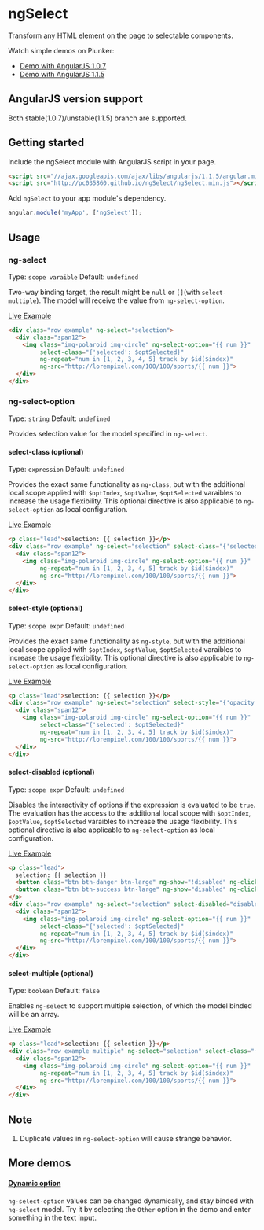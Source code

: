 # ngSelect
Transform any HTML element on the page to selectable components.

Watch simple demos on Plunker:
* [Demo with AngularJS 1.0.7](http://plnkr.co/edit/RNZepQ?p=preview)
* [Demo with AngularJS 1.1.5](http://plnkr.co/edit/4neUeA?p=preview)

## AngularJS version support
Both stable(1.0.7)/unstable(1.1.5) branch are supported.

## Getting started
Include the ngSelect module with AngularJS script in your page.
```html
<script src="//ajax.googleapis.com/ajax/libs/angularjs/1.1.5/angular.min.js"></script>
<script src="http://pc035860.github.io/ngSelect/ngSelect.min.js"></script>
```

Add `ngSelect` to your app module's dependency.
```js
angular.module('myApp', ['ngSelect']);
```

## Usage

### ng-select
Type: `scope varaible`
Default: `undefined`

Two-way binding target, the result might be `null` or `[]`(with `select-multiple`). The model will receive the value from `ng-select-option`.

[Live Example](http://pc035860.github.io/ngSelect/example/#/ng-select)
```html
<div class="row example" ng-select="selection">
  <div class="span12">
    <img class="img-polaroid img-circle" ng-select-option="{{ num }}" 
         select-class="{'selected': $optSelected}"
         ng-repeat="num in [1, 2, 3, 4, 5] track by $id($index)" 
         ng-src="http://lorempixel.com/100/100/sports/{{ num }}">
  </div>
</div>
```

### ng-select-option
Type: `string`
Default: `undefined`

Provides selection value for the model specified in `ng-select`.

#### select-class (optional)
Type: `expression`
Default: `undefined`

Provides the exact same functionality as <code>ng-class</code>, but with the additional local scope applied with `$optIndex`, `$optValue`, `$optSelected` varaibles to increase the usage flexibility. This optional directive is also applicable to `ng-select-option` as local configuration.

[Live Example](http://pc035860.github.io/ngSelect/example/#/select-class)
```html
<p class="lead">selection: {{ selection }}</p>
<div class="row example" ng-select="selection" select-class="{'selected': $optSelected}">
  <div class="span12">
    <img class="img-polaroid img-circle" ng-select-option="{{ num }}" 
         ng-repeat="num in [1, 2, 3, 4, 5] track by $id($index)" 
         ng-src="http://lorempixel.com/100/100/sports/{{ num }}">
  </div>
</div>
```

#### select-style (optional)
Type: `scope expr`
Default: `undefined`

Provides the exact same functionality as <code>ng-style</code>, but with the additional local scope applied with `$optIndex`, `$optValue`, `$optSelected` varaibles to increase the usage flexibility. This optional directive is also applicable to `ng-select-option` as local configuration.

[Live Example](http://pc035860.github.io/ngSelect/example/#/select-style)
```html
<p class="lead">selection: {{ selection }}</p>
<div class="row example" ng-select="selection" select-style="{'opacity': 0.2 * $optValue}">
  <div class="span12">
    <img class="img-polaroid img-circle" ng-select-option="{{ num }}" 
         select-class="{'selected': $optSelected}"
         ng-repeat="num in [1, 2, 3, 4, 5] track by $id($index)" 
         ng-src="http://lorempixel.com/100/100/sports/{{ num }}">
  </div>
</div>
```

#### select-disabled (optional)
Type: `scope expr`
Default: `undefined`

Disables the interactivity of options if the expression is evaluated to be `true`. The evaluation has the access to the additional local scope with `$optIndex`, `$optValue`, `$optSelected` varaibles to increase the usage flexibility. This optional directive is also applicable to `ng-select-option` as local configuration.

[Live Example](http://pc035860.github.io/ngSelect/example/#/select-disabled)
```html
<p class="lead">
  selection: {{ selection }}
  <button class="btn btn-danger btn-large" ng-show="!disabled" ng-click="disabled = true">disable</button>
  <button class="btn btn-success btn-large" ng-show="disabled" ng-click="disabled = false">enable</button>
</p>
<div class="row example" ng-select="selection" select-disabled="disabled || ($optIndex == 2 || $optIndex == 4)">
  <div class="span12">
    <img class="img-polaroid img-circle" ng-select-option="{{ num }}" 
         select-class="{'selected': $optSelected}"
         ng-repeat="num in [1, 2, 3, 4, 5] track by $id($index)" 
         ng-src="http://lorempixel.com/100/100/sports/{{ num }}">
  </div>
</div>
```

#### select-multiple (optional)
Type: `boolean`
Default: `false`

Enables `ng-select` to support multiple selection, of which the model binded will be an array.

[Live Example](http://pc035860.github.io/ngSelect/example/#/select-multiple)
```html
<p class="lead">selection: {{ selection }}</p>
<div class="row example multiple" ng-select="selection" select-class="{'selected': $optSelected}" select-multiple>
  <div class="span12">
    <img class="img-polaroid img-circle" ng-select-option="{{ num }}" 
         ng-repeat="num in [1, 2, 3, 4, 5] track by $id($index)" 
         ng-src="http://lorempixel.com/100/100/sports/{{ num }}">
  </div>
</div>
```

## Note

1. Duplicate values in `ng-select-option` will cause strange behavior.

## More demos

#### [Dynamic option](http://plnkr.co/edit/0SEzEQ?p=preview)
`ng-select-option` values can be changed dynamically, and stay binded with `ng-select` model. Try it by selecting the `Other` option in the demo and enter something in the text input.
